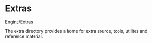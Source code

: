 # Extras

[Engine](../README.md#jamengine)/Extras

The extra directory provides a home for extra source, tools, utilites and reference material.



